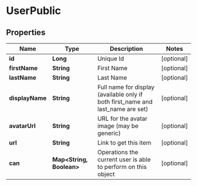 # UserPublic

## Properties
Name | Type | Description | Notes
------------ | ------------- | ------------- | -------------
**id** | **Long** | Unique Id |  [optional]
**firstName** | **String** | First Name |  [optional]
**lastName** | **String** | Last Name |  [optional]
**displayName** | **String** | Full name for display (available only if both first_name and last_name are set) |  [optional]
**avatarUrl** | **String** | URL for the avatar image (may be generic) |  [optional]
**url** | **String** | Link to get this item |  [optional]
**can** | **Map&lt;String, Boolean&gt;** | Operations the current user is able to perform on this object |  [optional]

